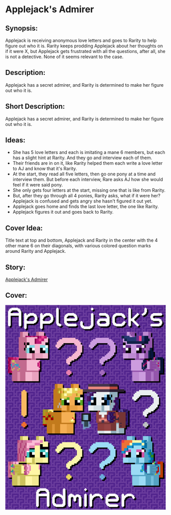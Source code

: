 # Applejack's Admirer

## Synopsis:
Applejack is receiving anonymous love letters and goes to Rarity to help figure out who it is. Rarity keeps prodding Applejack about her thoughts on if it were X, but Applejack gets frustrated with all the questions, after all, she is not a detective. None of it seems relevant to the case.

## Description:
Applejack has a secret admirer, and Rarity is determined to make her figure out who it is.

## Short Description:
Applejack has a secret admirer, and Rarity is determined to make her figure out who it is.

## Ideas:
- She has 5 love letters and each is imitating a mane 6 members, but each has a slight hint at Rarity. And they go and interview each of them.
- Their friends are in on it, like Rarity helped them each write a love letter to AJ and know that it's Rarity.
- At the start, they read all five letters, then go one pony at a time and interview them. But before each interview, Rare asks AJ how she would feel if it were said pony.
- She only gets four letters at the start, missing one that is like from Rarity.
- But, after they go through all 4 ponies, Rarity asks, what if it were her? Applejack is confused and gets angry she hasn't figured it out yet.
- Applejack goes home and finds the last love letter, the one like Rarity.
- Applejack figures it out and goes back to Rarity.

## Cover Idea:
Title text at top and bottom, Applejack and Rarity in the center with the 4 other mane 6 on their diagonals, with various colored question marks around Rarity and Applejack.

## Story:
[Applejack's Admirer](./applejacks-admirer.md)

## Cover:
![cover](./applejacks-admirer-cover-upscaled.png)